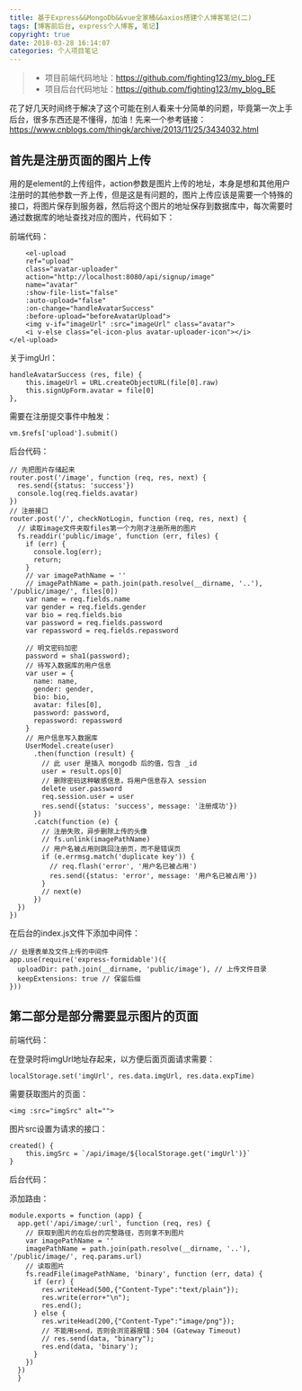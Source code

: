 ```yaml
---
title: 基于Express&&MongoDb&&vue全家桶&&axios搭建个人博客笔记(二)
tags: [博客前后台, express个人博客, 笔记]
copyright: true
date: 2018-03-28 16:14:07
categories: 个人项目笔记
---
```

> - 项目前端代码地址：https://github.com/fighting123/my_blog_FE
> - 项目后台代码地址：https://github.com/fighting123/my_blog_BE

花了好几天时间终于解决了这个可能在别人看来十分简单的问题，毕竟第一次上手后台，很多东西还是不懂得，加油！先来一个参考链接：
https://www.cnblogs.com/thingk/archive/2013/11/25/3434032.html
## 首先是注册页面的图片上传

用的是element的上传组件，action参数是图片上传的地址，本身是想和其他用户注册时的其他参数一齐上传，但是这是有问题的，图片上传应该是需要一个特殊的接口，将图片保存到服务器，然后将这个图片的地址保存到数据库中，每次需要时通过数据库的地址查找对应的图片，代码如下：

前端代码：
```
    <el-upload
    ref="upload"
    class="avatar-uploader"
    action="http://localhost:8080/api/signup/image"
    name="avatar"
    :show-file-list="false"
    :auto-upload="false"
    :on-change="handleAvatarSuccess"
    :before-upload="beforeAvatarUpload">
    <img v-if="imageUrl" :src="imageUrl" class="avatar">
    <i v-else class="el-icon-plus avatar-uploader-icon"></i>
</el-upload>
```
关于imgUrl：

```
handleAvatarSuccess (res, file) {
    this.imageUrl = URL.createObjectURL(file[0].raw)
    this.signUpForm.avatar = file[0]
},
```

需要在注册提交事件中触发：

```
vm.$refs['upload'].submit()
```

后台代码：


```
// 先把图片存储起来
router.post('/image', function (req, res, next) {
  res.send({status: 'success'})
  console.log(req.fields.avatar)
})
// 注册接口
router.post('/', checkNotLogin, function (req, res, next) {
  // 读取image文件夹取files第一个为刚才注册所用的图片
  fs.readdir('public/image', function (err, files) {
    if (err) {
      console.log(err);
      return;
    }
    // var imagePathName = ''
    // imagePathName = path.join(path.resolve(__dirname, '..'), '/public/image/', files[0])
    var name = req.fields.name
    var gender = req.fields.gender
    var bio = req.fields.bio
    var password = req.fields.password
    var repassword = req.fields.repassword

    // 明文密码加密
    password = sha1(password);
    // 待写入数据库的用户信息
    var user = {
      name: name,
      gender: gender,
      bio: bio,
      avatar: files[0],
      password: password,
      repassword: repassword
    }
    // 用户信息写入数据库
    UserModel.create(user)
      .then(function (result) {
        // 此 user 是插入 mongodb 后的值，包含 _id
        user = result.ops[0]
        // 删除密码这种敏感信息，将用户信息存入 session
        delete user.password
        req.session.user = user
        res.send({status: 'success', message: '注册成功'})
      })
      .catch(function (e) {
        // 注册失败，异步删除上传的头像
        // fs.unlink(imagePathName)
        // 用户名被占用则跳回注册页，而不是错误页
        if (e.errmsg.match('duplicate key')) {
          // req.flash('error', '用户名已被占用')
          res.send({status: 'error', message: '用户名已被占用'})
        }
        // next(e)
      })
  })
})
```
在后台的index.js文件下添加中间件：

```
// 处理表单及文件上传的中间件
app.use(require('express-formidable')({
  uploadDir: path.join(__dirname, 'public/image'), // 上传文件目录
  keepExtensions: true // 保留后缀
}))
```
## 第二部分是部分需要显示图片的页面
前端代码：

在登录时将imgUrl地址存起来，以方便后面页面请求需要：

```
localStorage.set('imgUrl', res.data.imgUrl, res.data.expTime)
```
需要获取图片的页面：
```
<img :src="imgSrc" alt="">
```
图片src设置为请求的接口：
```
created() {
    this.imgSrc = `/api/image/${localStorage.get('imgUrl')}`
}
```
后台代码：

添加路由：

```
module.exports = function (app) {
  app.get('/api/image/:url', function (req, res) {
    // 获取到图片的在后台的完整路径，否则拿不到图片
    var imagePathName = ''
    imagePathName = path.join(path.resolve(__dirname, '..'), '/public/image/', req.params.url)
    // 读取图片
    fs.readFile(imagePathName, 'binary', function (err, data) {
      if (err) {
        res.writeHead(500,{"Content-Type":"text/plain"});
        res.write(error+"\n");
        res.end();
      } else {
        res.writeHead(200,{"Content-Type":"image/png"});
        // 不能用send，否则会浏览器报错：504 (Gateway Timeout)
        // res.send(data, "binary");
        res.end(data, 'binary');
      }
    })
  })
  }
```

